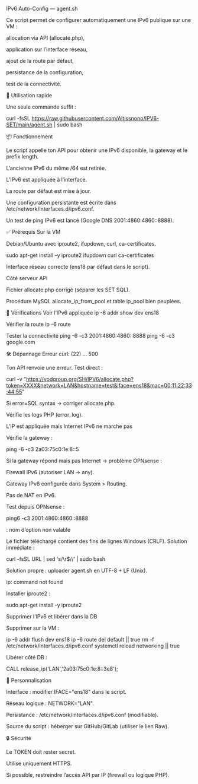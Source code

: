 IPv6 Auto-Config — agent.sh

Ce script permet de configurer automatiquement une IPv6 publique sur une VM :

allocation via API (allocate.php),

application sur l’interface réseau,

ajout de la route par défaut,

persistance de la configuration,

test de la connectivité.

🚀 Utilisation rapide

Une seule commande suffit :

curl -fsSL https://raw.githubusercontent.com/Altissnono/IPV6-SET/main/agent.sh | sudo bash

📦 Fonctionnement

Le script appelle ton API pour obtenir une IPv6 disponible, la gateway et le prefix length.

L’ancienne IPv6 du même /64 est retirée.

L’IPv6 est appliquée à l’interface.

La route par défaut est mise à jour.

Une configuration persistante est écrite dans /etc/network/interfaces.d/ipv6.conf.

Un test de ping IPv6 est lancé (Google DNS 2001:4860:4860::8888).

✅ Prérequis
Sur la VM

Debian/Ubuntu avec iproute2, ifupdown, curl, ca-certificates.

sudo apt-get install -y iproute2 ifupdown curl ca-certificates


Interface réseau correcte (ens18 par défaut dans le script).

Côté serveur API

Fichier allocate.php corrigé (séparer les SET SQL).

Procédure MySQL allocate_ip_from_pool et table ip_pool bien peuplées.

🧪 Vérifications
Voir l’IPv6 appliquée
ip -6 addr show dev ens18

Vérifier la route
ip -6 route

Tester la connectivité
ping -6 -c3 2001:4860:4860::8888
ping -6 -c3 google.com

🛠️ Dépannage
Erreur curl: (22) … 500

Ton API renvoie une erreur.
Test direct :

curl -v "https://vodgroup.org/SH/IPV6/allocate.php?token=XXXX&network=LAN&hostname=test&iface=ens18&mac=00:11:22:33:44:55"


Si error=SQL syntax → corriger allocate.php.

Vérifie les logs PHP (error_log).

L’IP est appliquée mais Internet IPv6 ne marche pas

Vérifie la gateway :

ping -6 -c3 2a03:75c0:1e:8::5


Si la gateway répond mais pas Internet → problème OPNsense :

Firewall IPv6 (autoriser LAN → any).

Gateway IPv6 configurée dans System > Routing.

Pas de NAT en IPv6.

Test depuis OPNsense :

ping6 -c3 2001:4860:4860::8888

: nom d’option non valable

Le fichier téléchargé contient des fins de lignes Windows (CRLF).
Solution immédiate :

curl -fsSL URL | sed 's/\r$//' | sudo bash


Solution propre : uploader agent.sh en UTF-8 + LF (Unix).

ip: command not found

Installer iproute2 :

sudo apt-get install -y iproute2

Supprimer l’IPv6 et libérer dans la DB

Supprimer sur la VM :

ip -6 addr flush dev ens18
ip -6 route del default || true
rm -f /etc/network/interfaces.d/ipv6.conf
systemctl reload networking || true


Libérer côté DB :

CALL release_ip('LAN','2a03:75c0:1e:8::3e8');

🔧 Personnalisation

Interface : modifier IFACE="ens18" dans le script.

Réseau logique : NETWORK="LAN".

Persistance : /etc/network/interfaces.d/ipv6.conf (modifiable).

Source du script : héberger sur GitHub/GitLab (utiliser le lien Raw).

🔒 Sécurité

Le TOKEN doit rester secret.

Utilise uniquement HTTPS.

Si possible, restreindre l’accès API par IP (firewall ou logique PHP).
